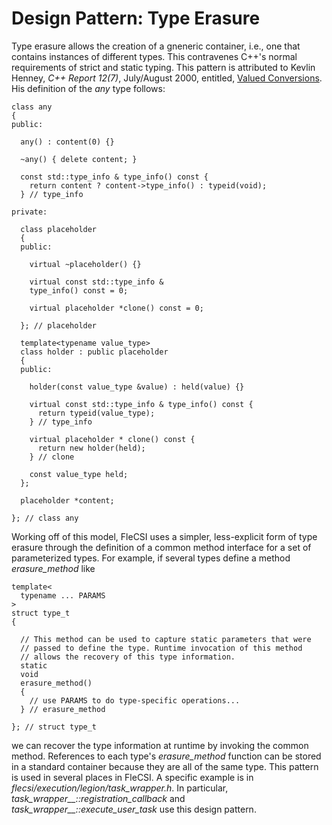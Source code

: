 # Design Pattern: Type Erasure

Type erasure allows the creation of a gneneric container, i.e., one that
contains instances of different types. This contravenes C++'s normal
requirements of strict and static typing. This pattern is attributed to
Kevlin Henney, *C++ Report 12(7)*, July/August 2000, entitled,
[Valued Conversions](http://www.two-sdg.demon.co.uk/curbralan/papers/ValuedConversions.pdf). His definition of the *any* type follows:
```
class any
{
public:

  any() : content(0) {}

  ~any() { delete content; }

  const std::type_info & type_info() const {
    return content ? content->type_info() : typeid(void);
  } // type_info

private:

  class placeholder
  {
  public:

    virtual ~placeholder() {}

    virtual const std::type_info &
    type_info() const = 0;

    virtual placeholder *clone() const = 0;

  }; // placeholder

  template<typename value_type>
  class holder : public placeholder
  {
  public:

    holder(const value_type &value) : held(value) {}

    virtual const std::type_info & type_info() const {
      return typeid(value_type);
    } // type_info

    virtual placeholder * clone() const {
      return new holder(held);
    } // clone

    const value_type held;
  };

  placeholder *content;

}; // class any
```

Working off of this model, FleCSI uses a simpler, less-explicit form of
type erasure through the definition of a common method interface for a
set of parameterized types. For example, if several types define a
method *erasure_method* like
```
template<
  typename ... PARAMS
>
struct type_t
{

  // This method can be used to capture static parameters that were
  // passed to define the type. Runtime invocation of this method
  // allows the recovery of this type information.
  static
  void
  erasure_method()
  {
    // use PARAMS to do type-specific operations...
  } // erasure_method

}; // struct type_t
```
we can recover the type information at runtime by invoking the common
method. References to each type's *erasure_method* function can be
stored in a standard container because they are all of the same type.
This pattern is used in several places in FleCSI. A specific example is
in *flecsi/execution/legion/task_wrapper.h*. In particular,
*task_wrapper__::registration_callback* and
*task_wrapper__::execute_user_task* use this design pattern.

<!-- vim: set tabstop=2 shiftwidth=2 expandtab fo=cqt tw=72 : -->
